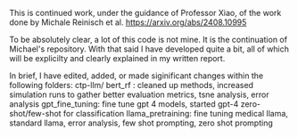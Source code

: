 This is continued work, under the guidance of Professor Xiao, of the work done by Michale Reinisch et al. https://arxiv.org/abs/2408.10995


To be absolutely clear, a lot of this code is not mine. It is the continuation of Michael's repository. With that said I have developed quite a bit, all of which will be explicilty and clearly explained in my written report.


In brief, I have edited, added, or made siginificant changes within the following folders:
  ctp-llm/
      bert_rf : cleaned up methods, increased simulation runs to gather better evaluation metrics, tsne analysis, error analysis
      gpt_fine_tuning: fine tune gpt 4 models, started gpt-4 zero-shot/few-shot for classification
      llama_pretraining: fine tuning medical llama, standard llama, error analysis, few shot prompting, zero shot prompting
